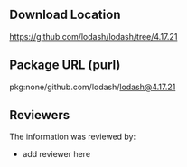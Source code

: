 ## Download Location

https://github.com/lodash/lodash/tree/4.17.21

## Package URL (purl)

pkg:none/github.com/lodash/lodash@4.17.21

## Reviewers

The information was reviewed by:

* add reviewer here
